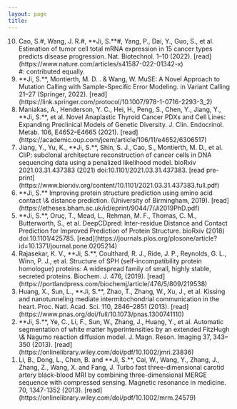 ```yaml
---
layout: page
title: 
---
```


<ol reversed>

<li>  
Cao, S.#, Wang, J. R.#, **Ji, S.**#, Yang, P., Dai, Y., Guo, S., et al. Estimation of tumor cell total mRNA expression in 15 cancer types predicts disease progression. Nat. Biotechnol. 1–10 (2022). [read](https://www.nature.com/articles/s41587-022-01342-x) <br> #: contributed equally. 
</li>

<li> 
**Ji, S.**, Montierth, M. D. . & Wang, W. MuSE: A Novel Approach to Mutation Calling with Sample-Specific Error Modeling. in Variant Calling 21–27 (Springer, 2022). [read](https://link.springer.com/protocol/10.1007/978-1-0716-2293-3_2)
</li>

<li> 
Maniakas, A., Henderson, Y. C., Hei, H., Peng, S., Chen, Y., Jiang, Y., **Ji, S.**, et al. Novel Anaplastic Thyroid Cancer PDXs and Cell Lines: Expanding Preclinical Models of Genetic Diversity. J. Clin. Endocrinol. Metab. 106, E4652–E4665 (2021). [read](https://academic.oup.com/jcem/article/106/11/e4652/6306517)
</li>

<li> 
Jiang, Y., Yu, K., **Ji, S.**, Shin, S. J., Cao, S., Montierth, M. D., et al. CliP: subclonal architecture reconstruction of cancer cells in DNA sequencing data using a penalized likelihood model. bioRxiv 2021.03.31.437383 (2021) doi:10.1101/2021.03.31.437383. [read pre-print](https://www.biorxiv.org/content/10.1101/2021.03.31.437383.full.pdf)
</li>

<li> 
**Ji, S.** Improving protein structure prediction using amino acid contact \& distance prediction. (University of Birmingham, 2019). [read](https://etheses.bham.ac.uk/id/eprint/9044/7/Ji2019PhD.pdf)
</li>

<li> 
**Ji, S.**, Oruç, T., Mead, L., Rehman, M. F., Thomas, C. M., Butterworth, S., et al. DeepCDpred: Inter-residue Distance and Contact Prediction for Improved Prediction of Protein Structure. bioRxiv (2018) doi:10.1101/425785. [read](https://journals.plos.org/plosone/article?id=10.1371/journal.pone.0205214)
</li>

<li> 
Rajasekar, K. V., **Ji, S.**, Coulthard, R. J., Ride, J. P., Reynolds, G. L., Winn, P. J., et al. Structure of SPH (self-incompatibility protein homologue) proteins: A widespread family of small, highly stable, secreted proteins. Biochem. J. 476, (2019). [read](https://portlandpress.com/biochemj/article/476/5/809/219538)
</li>

<li> 
Huang, X., Sun, L., **Ji, S.**, Zhao, T., Zhang, W., Xu, J., et al. Kissing and nanotunneling mediate intermitochondrial communication in the heart. Proc. Natl. Acad. Sci. 110, 2846–2851 (2013). [read](https://www.pnas.org/doi/full/10.1073/pnas.1300741110)
</li>

<li> 
**Ji, S.**, Ye, C., Li, F., Sun, W., Zhang, J., Huang, Y., et al. Automatic segmentation of white matter hyperintensities by an extended FitzHugh \& Nagumo reaction diffusion model. J. Magn. Reson. Imaging 37, 343–350 (2013). [read](https://onlinelibrary.wiley.com/doi/pdf/10.1002/jmri.23836)
</li>

<li> 
Li, B., Dong, L., Chen, B. and **Ji, S.**, Cai, W., Wang, Y., Zhang, J., Zhang, Z., Wang, X. and Fang, J. Turbo fast three-dimensional carotid artery black-blood MRI by combining three-dimensional MERGE sequence with compressed sensing. Magnetic resonance in medicine. 70, 1347-1352 (2013). [read](https://onlinelibrary.wiley.com/doi/pdf/10.1002/mrm.24579)
</li>
</ol>

